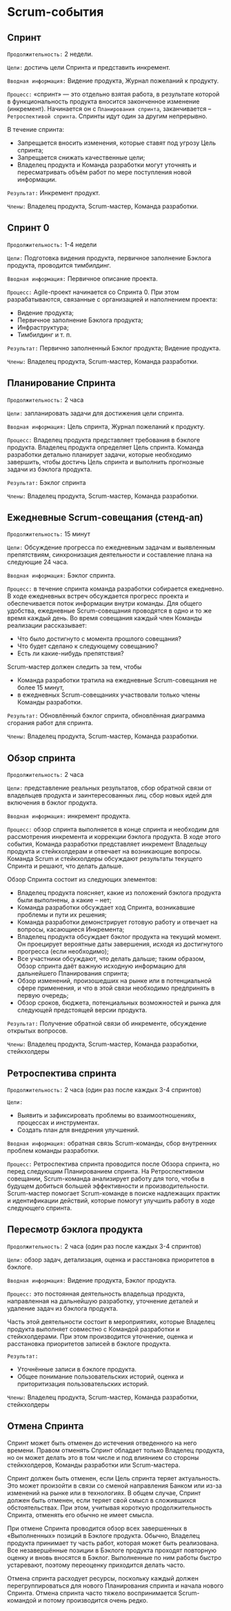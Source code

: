 # Scrum-события

## Спринт

`Продолжительность:` 2 недели.

`Цели:` достичь цели Спринта и представить инкремент.

`Вводная информация:` Видение продукта, Журнал пожеланий к продукту.

`Процесс:` «спринт» — это отдельно взятая работа, в результате которой в функциональность продукта вносится законченное изменение (инкремент). Начинается он с `Планирования спринта`, заканчивается – `Ретроспективой спринта`. Спринты идут один за другим непрерывно. 

В течение спринта:
- Запрещается вносить изменения, которые ставят под угрозу Цель спринта;
- Запрещается снижать качественные цели;
- Владелец продукта и Команда разработки могут уточнять и пересматривать объём работ по мере
поступления новой информации.

`Результат:` Инкремент продукт.

`Члены:` Владелец продукта, Scrum-мастер, Команда разработки.

## Спринт 0
`Продолжительность:` 1-4 недели

`Цели:` Подготовка видения продукта, первичное заполнение Бэклога продукта, проводится тимбилдинг.

`Вводная информация:` Первичное описание проекта.

`Процесс:` Agile-проект начинается со Спринта 0. При этом разрабатываются, связанные с организацией и наполнением проекта:
- Видение продукта;
- Первичное заполнение Бэклога продукта;
- Инфраструктура;
- Тимбилдинг и т. п.

`Результат:` Первично заполненный Бэклог продукта; Видение продукта.

`Члены:` Владелец продукта, Scrum-мастер, Команда разработки.

## Планирование Спринта
`Продолжительность:` 2 часа

`Цели:` запланировать задачи для достижения цели спринта.

`Вводная информация:` Цель спринта, Журнал пожеланий к продукту.

`Процесс:` Владелец продукта представляет требования в бэклоге продукта. Владелец продукта определяет Цель спринта. Команда разработки детально планирует задачи, которые необходимо завершить, чтобы достичь Цель спринта и выполнить прогнозные задачи из бэклога продукта.

`Результат:` Бэклог спринта

`Члены:` Владелец продукта, Scrum-мастер, Команда разработки.

## Ежедневные Scrum-совещания (стенд-ап)
`Продолжительность:` 15 минут

`Цели:` Обсуждение прогресса по ежедневным задачам и выявленным препятствиям,	синхронизация деятельности и составление плана на следующие 24 часа.

`Вводная информация:` Бэклог спринта.

`Процесс:` в течение спринта команда разработки собирается ежедневно. В ходе ежедневных встреч обсуждается прогресс проекта и обеспечивается поток информации внутри команды. Для общего удобства, ежедневные Scrum-совещания проводятся в одно и то же время каждый день. Во время совещания каждый член Команды реализации рассказывает:
- Что было достигнуто с момента прошлого совещания?
- Что будет сделано к следующему совещанию?
- Есть ли какие-нибудь препятствия?

Scrum-мастер должен следить за тем, чтобы
- Команда разработки тратила на ежедневные Scrum-совещания не более 15 минут, 
- в ежедневных Scrum-совещаниях участвовали только члены Команды разработки.

`Результат:` Обновлённый бэклог спринта, обновлённая диаграмма сгорания работ для спринта.

`Члены:` Владелец продукта, Scrum-мастер, Команда разработки.

## Обзор спринта

`Продолжительность:` 2 часа

`Цели:` представление реальных результатов, сбор обратной связи от владельцев продукта и заинтересованных лиц, сбор новых идей для включения в бэклог продукта.

`Вводная информация:` инкремент продукта.

`Процесс:` обзор спринта выполняется в конце спринта и необходим для рассмотрения инкремента и коррекции бэклога продукта. В ходе этого события, Команда разработки представляет инкремент Владельцу продукта и стейкхолдерам и отвечает на возникающие вопросы. Команда Scrum и стейкхолдеры обсуждают результаты текущего Спринта и решают, что делать дальше.

Обзор Спринта состоит из следующих элементов:
- Владелец продукта поясняет, какие из положений бэклога продукта были выполнены, а какие – нет;
- Команда разработки обсуждает ход Спринта, возникавшие проблемы и пути их решения;
- Команда разработки демонстрирует готовую работу и отвечает на вопросы, касающиеся Инкремента;
- Владелец продукта обсуждает бэклог продукта на текущий момент. Он проецирует	вероятные	даты завершения, исходя из достигнутого прогресса (если необходимо);
- Все участники обсуждают, что делать дальше; таким образом, Обзор спринта даёт важную исходную информацию для дальнейшего Планирования спринта;
- Обзор изменений, произошедших на рынке или в потенциальной сфере применения, и что в этой связи необходимо предпринять в первую очередь;
- Обзор	сроков,	бюджета, потенциальных возможностей и рынка для следующей предстоящей версии продукта.

`Результат:` Получение обратной связи об инкременте, обсуждение открытых вопросов.

`Члены:` Владелец продукта, Scrum-мастер, Команда разработки, стейкхолдеры


## Ретроспектива спринта
`Продолжительность:` 2 часа (один раз после каждых 3-4 спринтов)

`Цели:`
- Выявить и зафиксировать проблемы во взаимоотношениях, процессах и инструментах.
- Создать план для внедрения улучшений.

`Вводная информация:` обратная связь Scrum-команды, сбор внутренних проблем команды разработки.

`Процесс:` Ретроспектива спринта проводится после Обзора спринта, но перед следующим Планированием спринта. На Ретроспективном совещании, Scrum-команда анализирует работу для того, чтобы в будущем добиться большей эффективности и производительности. Scrum-мастер помогает Scrum-команде в поиске надлежащих практик и идентификации действий, которые помогут улучшить работу в ходе следующего спринта.

## Пересмотр бэклога продукта
`Продолжительность:` 2 часа (один раз после каждых 3-4 спринтов)

`Цели:` обзор задач, детализация, оценка и расстановка приоритетов в бэклоге.

`Вводная информация:` Видение продукта, Бэклог продукта.

`Процесс:` это постоянная деятельность владельца продукта, направленная на дальнейшую разработку, уточнение деталей и удаление задач из бэклога продукта.

Часть этой деятельности состоит в мероприятиях, которые Владелец продукта выполняет совместно с Командой разработки и стейкхолдерами. При этом производится уточнение, оценка и расстановка приоритетов записей в бэклоге продукта.

`Результат:`
- Уточнённые записи в бэклоге продукта.
- Общее понимание пользовательских историй, оценка и приторитизация пользовательских историй.

`Члены:` Владелец продукта, Scrum-мастер, Команда разработки, стейкхолдеры

## Отмена Спринта

Спринт может быть отменен до истечения отведенного на него времени. Правом отменять Спринт обладает только Владелец продукта, но он может делать это в том числе и под влиянием со стороны стейкхолдеров, Команды разработки или Scrum-мастера.

Спринт должен быть отменен, если Цель спринта теряет актуальность. Это может произойти в связи со сменой направления Банком или из-за изменений на рынке или в технологиях. В общем случае, Спринт должен быть отменен, если теряет свой смысл в сложившихся обстоятельствах. При этом, учитывая короткую продолжительность Спринта, отменять его обычно не имеет смысла.

При отмене Спринта проводится обзор всех завершенных в «Выполненных» позиций в Бэклоге продукта. Обычно, Владелец продукта принимает ту часть работ, которая может быть реализована. Все незавершённые позиции в Бэклоге продукта проходят повторную оценку и вновь вносятся в Бэклог. Выполненные по ним работы быстро устаревают, поэтому переоценку приходится делать часто.

Отмена спринта расходует ресурсы, поскольку каждый должен перегруппироваться для нового Планирования спринта и начала нового Спринта. Отмена спринта часто тяжело воспринимается Scrum-командой и потому производится очень редко.
